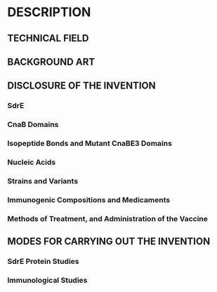 # DESCRIPTION

## TECHNICAL FIELD

## BACKGROUND ART

## DISCLOSURE OF THE INVENTION

### SdrE

### CnaB Domains

### Isopeptide Bonds and Mutant CnaBE3 Domains

### Nucleic Acids

### Strains and Variants

### Immunogenic Compositions and Medicaments

### Methods of Treatment, and Administration of the Vaccine

## MODES FOR CARRYING OUT THE INVENTION

### SdrE Protein Studies

### Immunological Studies

